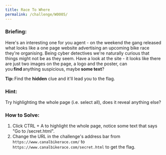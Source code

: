 ```yaml
---
title: Race To Where
permalink: /challenge/W0005/
---
```


### Briefing: 
Here's an interesting one for you agent - on the weekend the gang released what looks like a one page website advertising an upcoming bike race they're organising. Being cyber detectives we're naturally curious that things might not be as they seem. Have a look at the site - it looks like there are just two images on the page, a logo and the poster, can you **find** anything suspicious, maybe **some text**?

**Tip:** Find the **hidden** clue and it'll lead you to the flag. 

### Hint: 
Try highlighting the whole page (i.e. select all), does it reveal anything else?

### How to Solve: 
1. Click CTRL + A to highlight the whole page, notice some text that says "Go to /secret.html".
2. Change the URL in the challenge's address bar from `https://www.canalbikerace.com/` to `https://www.canalbikerace.com/secret.html` to get the flag.